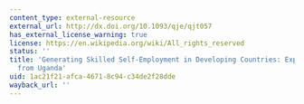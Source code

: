 ```yaml
---
content_type: external-resource
external_url: http://dx.doi.org/10.1093/qje/qjt057
has_external_license_warning: true
license: https://en.wikipedia.org/wiki/All_rights_reserved
status: ''
title: 'Generating Skilled Self-Employment in Developing Countries: Experimental Evidence
  from Uganda'
uid: 1ac21f21-afca-4671-8c94-c34de2f28dde
wayback_url: ''
---
```

